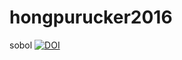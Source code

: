 # hongpurucker2016
sobol
[![DOI](https://zenodo.org/badge/51235398.svg)](https://zenodo.org/badge/latestdoi/51235398)
